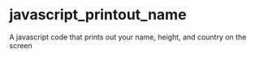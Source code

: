 # javascript_printout_name
A javascript code that prints out your name, height, and country on the screen

